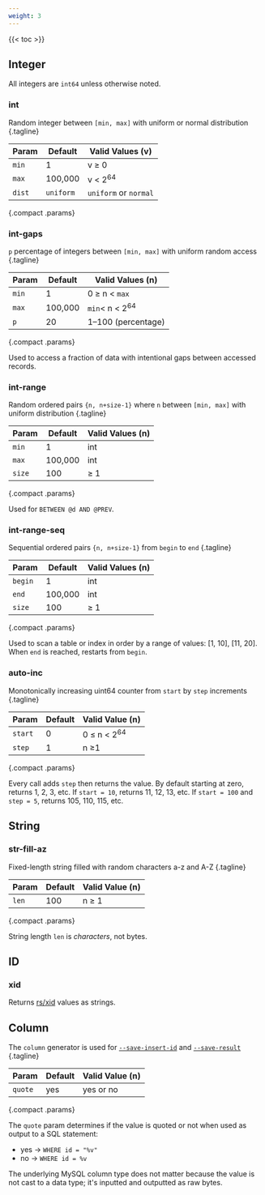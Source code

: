 ```yaml
---
weight: 3
---
```


{{< toc >}}

## Integer

All integers are `int64` unless otherwise noted.

### int

Random integer between `[min, max]` with uniform or normal distribution
{.tagline}

|Param|Default|Valid Values (v)|
|-----|-------|----|
|`min`|1|v &ge; 0|
|`max`|100,000|v &lt; 2<sup>64</sup>|
|`dist`|`uniform`|`uniform` or `normal`|
{.compact .params}

### int-gaps

`p` percentage of integers between `[min, max]` with uniform random access
{.tagline}

|Param|Default|Valid Values (n)|
|-----|-------|----|
|`min`|1|0 &ge; n &lt; `max`|
|`max`|100,000|`min`&lt; n  &lt; 2<sup>64</sup>|
|`p`|20|1&ndash;100 (percentage)|
{.compact .params}

Used to access a fraction of data with intentional gaps between accessed records.

### int-range

Random ordered pairs `{n, n+size-1}` where `n` between `[min, max]` with uniform distribution
{.tagline}

|Param|Default|Valid Values (n)|
|-----|-------|----|
|`min`|1|int|
|`max`|100,000|int|
|`size`|100|&ge; 1|
{.compact .params}

Used for `BETWEEN @d AND @PREV`.

### int-range-seq

Sequential ordered pairs `{n, n+size-1}` from `begin` to `end`
{.tagline}

|Param|Default|Valid Values (n)|
|-----|-------|----|
|`begin`|1|int|
|`end`|100,000|int|
|`size`|100|&ge; 1|
{.compact .params}

Used to scan a table or index in order by a range of values: [1, 10], [11, 20].
When `end` is reached, restarts from `begin`.

### auto-inc

Monotonically increasing uint64 counter from `start` by `step` increments
{.tagline}

|Param|Default|Valid Value (n)|
|-----|-------|----|
|`start`|0|0 &le; n &lt; 2<sup>64</sup>|
|`step`|1|n &ge;1|
{.compact .params}

Every call adds `step` then returns the value.
By default starting at zero, returns 1, 2, 3, etc.
If `start = 10`, returns 11, 12, 13, etc.
If `start = 100` and `step = 5`, returns 105, 110, 115, etc.

## String

### str-fill-az

Fixed-length string filled with random characters a-z and A-Z
{.tagline}

|Param|Default|Valid Value (n)|
|-----|-------|----|
|`len`|100|n &ge; 1|
{.compact .params}

String length `len` is _characters_, not bytes.

## ID

### xid

Returns [rs/xid](https://github.com/rs/xid) values as strings.

## Column

The `column` generator is used for [`--save-insert-id`](/syntax/trx-file/#save-insert-id) and [`--save-result`](syntax/trx-file/#save-result)
{.tagline}


|Param|Default|Valid Value (n)|
|-----|-------|----|
|`quote`|yes|yes or no|
{.compact .params}

The `quote` param determines if the value is quoted or not when used as output to a SQL statement:

* yes &rarr; `WHERE id = "%v"`
* no &rarr; `WHERE id = %v`

The underlying MySQL column type does not matter because the value is not cast to a data type; it's inputted and outputted as raw bytes.
